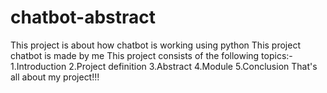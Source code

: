 # chatbot-abstract
This project is about how chatbot is working using python
This project chatbot is made by me
This project consists of the following topics:-
  1.Introduction
  2.Project definition
  3.Abstract
  4.Module
  5.Conclusion
That's all about my project!!!
